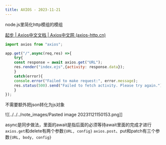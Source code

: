 ```yaml
---
title: AXIOS - 2023-11-21
---
```

node.js里简化http模组的模组

[起步 | Axios中文文档 | Axios中文网 (axios-http.cn)](https://www.axios-http.cn/docs/intro)

```js
import axios from "axios";

app.get("/",async(req,res) =>{
	try{
	const response = await axios.get("URL");
	res.render("index.ejs",{activity: response.data});
	}
	catch(error){
	console.error("Failed to make request:", error.message);
	res.status(500).send("Failed to fetch activity. Please try again.");
	}
});
```
不需要额外把json转化为js对象

![[../../../note_images/Pasted image 20231121150153.png]]

async是同步做法，里面的await是指后面的必须等待await里面的完成才进行
`axios.get`和delete有两个参数`{URL, config}`
`axios.post`、put和patch有三个参数`{URL, body, config}`
